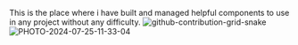 This is the place where i have built and managed helpful components to use in any project without any difficulty.
![github-contribution-grid-snake](https://github.com/user-attachments/assets/3861acc6-e1a9-4949-b6a8-98e7d25e8b8d)
![PHOTO-2024-07-25-11-33-04](https://github.com/user-attachments/assets/dc473169-32ab-4192-b519-62ac89dcc19a)
